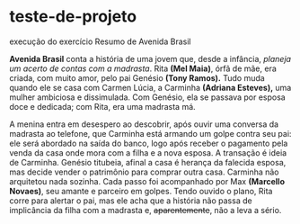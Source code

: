 # teste-de-projeto
execução do exercício 
Resumo de Avenida Brasil

**Avenida Brasil** conta a história de uma jovem que, desde a infância, _planeja um acerto de contas com a madrasta_. Rita **(Mel Maia)**, órfã de mãe, era criada, com muito amor, pelo pai Genésio **(Tony Ramos).** Tudo muda quando ele se casa com Carmen Lúcia, a Carminha **(Adriana Esteves),** uma mulher ambiciosa e dissimulada. Com Genésio, ela se passava por esposa doce e dedicada; com Rita, era uma madrasta má.

A menina entra em desespero ao descobrir, após ouvir uma conversa da madrasta ao telefone, que Carminha está armando um golpe contra seu pai: ele será abordado na saída do banco, logo após receber o pagamento pela venda da casa onde mora com a filha e a nova esposa. A transação é ideia de Carminha. Genésio titubeia, afinal a casa é herança da falecida esposa, mas decide vender o patrimônio para comprar outra casa. Carminha não arquitetou nada sozinha. Cada passo foi acompanhado por Max **(Marcello Novaes)**, seu amante e parceiro em golpes. Tendo ouvido o plano, Rita corre para alertar o pai, mas ele acha que a história não passa de implicância da filha com a madrasta e, ~~aparentemente~~, não a leva a sério.
